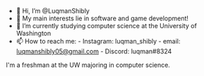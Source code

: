 - 👋 Hi, I’m @LuqmanShibly
- 👀 My main interests lie in software and game development!
- 🌱 I’m currently studying computer science at the University of Washington
- 📫 How to reach me: 
      - Instagram: luqman_shibly
      - email: luqmanshibly05@gmail.com
      - Discord: luqman#8324

I'm a freshman at the UW majoring in computer science.
